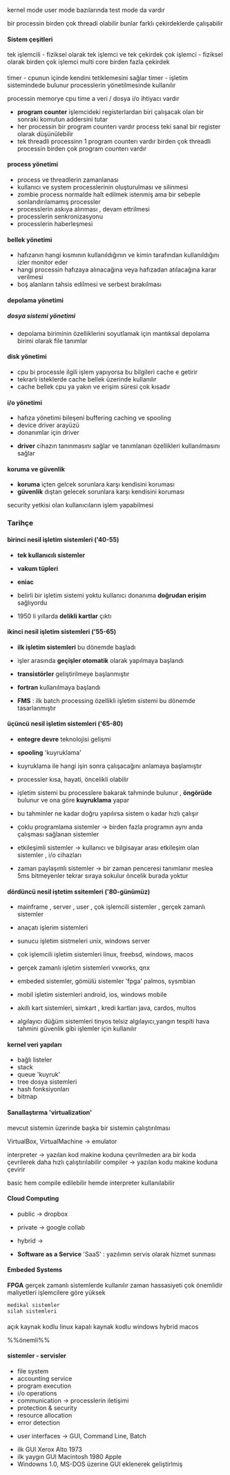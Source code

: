 kernel mode
user mode
bazılarında test mode da vardır

bir processin birden çok threadi olabilir bunlar farklı çekirdeklerde çalışabilir

#### Sistem çeşitleri
tek işlemcili - fiziksel olarak tek işlemci ve tek çekirdek
çok işlemci - fiziksel olarak birden çok işlemci
multi core birden fazla çekirdek

####

timer - cpunun içinde kendini tetiklemesini sağlar
timer - işletim sistemindede bulunur processlerin yönetilmesinde kullanılır

processin
    memorye
    cpu time a
    veri / dosya
    i/o
ihtiyacı vardır

* **program counter** işlemcideki registerlardan biri çalışacak olan bir sonraki komutun addersini tutar 
* her processin bir program counterı vardır process teki sanal bir register olarak düşünülebilir
* tek threadli processinn 1 program counterı vardır birden çok threadli processin birden çok program counterı vardır

#### process yönetimi
- process ve threadlerin zamanlanası 
- kullanıcı ve system processlerinin oluşturulması ve silinmesi
- zombie process normalde halt edilmek istenmiş ama bir sebeple sonlandırılamamış processler
- processlerin askıya alınması , devam ettrilmesi
- processlerin senkronizasyonu
- processlerin haberleşmesi

#### bellek yönetimi
- hafızanın hangi kısmının kullanıldığının ve kimin tarafından kullanıldığını izler monitor eder
- hangi processin hafızaya alınacağına veya hafızadan atılacağına karar verilmesi
- boş alanların tahsis edilmesi ve serbest bırakılması

#### depolama yönetimi

##### dosya sistemi yönetimi
* depolama biriminin özelliklerini soyutlamak için mantıksal depolama birimi olarak file tanımlar

#### disk yönetimi
* cpu bi processle ilgili işlem yapıyorsa bu bilgileri cache e getirir
* tekrarlı isteklerde cache bellek üzerinde kullanılır
* cache bellek cpu ya yakın ve erişim süresi çok kısadır

#### i/o yönetimi
- hafıza yönetimi bileşeni buffering caching ve spooling
- device driver arayüzü
- donanımlar için driver

* **driver** cihazın tanınmasını sağlar ve tanımlanan özellikleri kullanılmasını sağlar

#### koruma ve güvenlik
* **koruma** içten gelcek sorunlara karşı kendisini koruması
* **güvenlik** dıştan gelecek sorunlara karşı kendisini koruması

security yetkisi olan kullanıcıların işlem yapabilmesi

### Tarihçe

#### birinci nesil işletim sistemleri ('40-55)
* **tek kullanıcılı sistemler**
* **vakum tüpleri**
* **eniac**
* belirli bir işletim sistemi yoktu kullanıcı donanıma **doğrudan erişim** sağlıyordu

* 1950 li yıllarda **delikli kartlar** çıktı

#### ikinci nesil işletim sistemleri ('55-65)
* **ilk işletim sistemleri** bu dönemde başladı
* işler arasında **geçişler otomatik** olarak yapılmaya başlandı
* **transistörler** geliştirilmeye başlanmıştır

* **fortran** kullanılmaya başlandı

* **FMS** : ilk batch processing özellikli işletim sistemi bu dönemde tasarlanmıştır  

#### üçüncü nesil işletim sistemleri ('65-80)
- **entegre devre** teknolojisi gelişmi 

- **spooling** 'kuyruklama'
- kuyruklama ile hangi işin sonra çalışacağını anlamaya başlamıştır

- processler kısa, hayati, öncelikli olabilir
- işletim sistemi bu processlere bakarak tahminde bulunur , **öngörüde** bulunur ve ona göre **kuyruklama** yapar
- bu tahminler ne kadar doğru yapılırsa sistem o kadar hızlı çalışır

- çoklu programlama sistemler -> birden fazla programın aynı anda çalışması sağlanan sistemler 
- etkileşimli       sistemler -> kullanıcı ve bilgisayar arası etkileşim olan sistemler , i/o cihazları
- zaman paylaşımlı  sistemler -> bir zaman penceresi tanımlanır meslea 5ms bitmeyenler tekrar sıraya sokulur öncelik burada yoktur

#### dördüncü nesil iştetim ssitemleri ('80-günümüz)
- mainframe , server , user , çok işlemcili sistemler , gerçek zamanlı sistemler

- anaçatı işlerim sistemleri
- sunucu işletim sistmeleri                         unix, windows server
- çok işlemcili işletim sistemleri                  linux, freebsd, windows, macos
- gerçek zamanlı işletim sistemleri                 vxworks, qnx   
- embeded sistemler, gömülü sistemler 'fpga'        palmos, sysmbian
- mobil işletim sistemleri                          android, ios, windows mobile
- akıllı kart sistemleri, simkart , kredi kartları  java, cardos, multos  
- algılayıcı düğüm sistemleri                       tinyos
  telsiz algılayıcı,yangın tespiti hava tahmini güvenlik gibi işlemler için kullanılır 

#### kernel veri yapıları
- bağlı listeler
- stack
- queue 'kuyruk'
- tree dosya sistemleri
- hash fonksiyonları 
- bitmap

#### Sanallaştırma 'virtualization'

mevcut sistemin üzerinde başka bir sistemin çalıştırılması

VirtualBox, VirtualMachine -> emulator

interpreter ->  yazılan kod makine koduna çevrilmeden ara bir koda çevrilerek
                daha hızlı çalıştırılabilir
compiler    ->  yazılan kodu makine koduna çevirir

basic hem compile edilebilir hemde interpreter kullanılabilir

#### Cloud Computing
- public  ->  dropbox
- private ->  google collab
- hybrid  ->

- **Software as a Service** 'SaaS' : yazılımın servis olarak hizmet sunması

#### Embeded Systems
**FPGA**
    gerçek zamanlı sistemlerde kullanılır
    zaman hassasiyeti çok önemlidir
    maliyetleri işlemcilere göre yüksek

    medikal sistemler
    silah sistemleri

####

açık kaynak kodlu   linux
kapalı kaynak kodlu windows
hybrid              macos


%%önemli%%
#### sistemler - servisler
* file system
* accounting service
* program execution
* i/o operations
* communication   ->  processlerin iletişimi
* protection & security
* resource allocation
* error detection


- user interfaces     -> GUI, Command Line, Batch

* ilk GUI Xerox Alto 1973
* ilk yaygın GUI Macintosh 1980 Apple
* Windowns 1.0, MS-DOS üzerine GUI eklenerek geliştirlmiş
